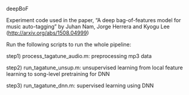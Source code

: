 deepBoF

Experiment code used in the paper, “A deep bag-of-features model for music auto-tagging” by Juhan Nam, Jorge Herrera and Kyogu Lee (http://arxiv.org/abs/1508.04999)

Run the following scripts to run the whole pipeline:

step1) process_tagatune_audio.m: preprocessing mp3 data

step2) run_tagatune_unsup.m: unsupervised learning from local feature learning to song-level pretraining for DNN  

step3) run_tagatune_dnn.m: supervised learning using DNN



